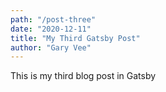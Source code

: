 ```yaml
---
path: "/post-three"
date: "2020-12-11"
title: "My Third Gatsby Post"
author: "Gary Vee"
---
```


This is my third blog post in Gatsby